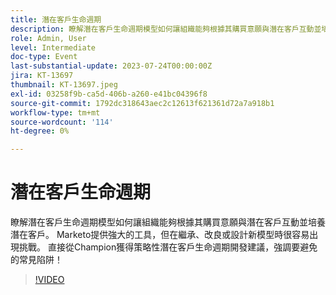 ```yaml
---
title: 潛在客戶生命週期
description: 瞭解潛在客戶生命週期模型如何讓組織能夠根據其購買意願與潛在客戶互動並培養潛在客戶。 Marketo提供強大的工具，但在繼承、改良或設計新模型時很容易出現挑戰。 直接從Champion獲得策略性潛在客戶生命週期開發建議，強調要避免的常見陷阱！
role: Admin, User
level: Intermediate
doc-type: Event
last-substantial-update: 2023-07-24T00:00:00Z
jira: KT-13697
thumbnail: KT-13697.jpeg
exl-id: 03258f9b-ca5d-406b-a260-e41bc04396f8
source-git-commit: 1792dc318643aec2c12613f621361d72a7a918b1
workflow-type: tm+mt
source-wordcount: '114'
ht-degree: 0%

---
```


# 潛在客戶生命週期

瞭解潛在客戶生命週期模型如何讓組織能夠根據其購買意願與潛在客戶互動並培養潛在客戶。 Marketo提供強大的工具，但在繼承、改良或設計新模型時很容易出現挑戰。 直接從Champion獲得策略性潛在客戶生命週期開發建議，強調要避免的常見陷阱！

>[!VIDEO](https://video.tv.adobe.com/v/3421711/?learn=on)
